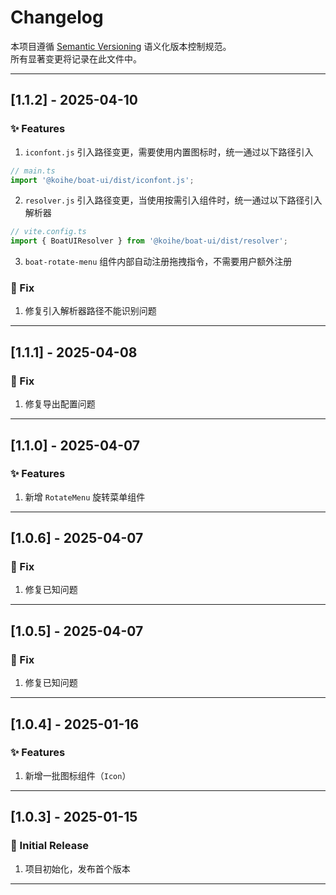 # Changelog

本项目遵循 [Semantic Versioning](https://semver.org/lang/zh-CN/) 语义化版本控制规范。  
所有显著变更将记录在此文件中。

---

## [1.1.2] - 2025-04-10

### ✨ Features

1. `iconfont.js` 引入路径变更，需要使用内置图标时，统一通过以下路径引入
```javascript
// main.ts
import '@koihe/boat-ui/dist/iconfont.js';
```
2. `resolver.js` 引入路径变更，当使用按需引入组件时，统一通过以下路径引入解析器
```javascript
// vite.config.ts
import { BoatUIResolver } from '@koihe/boat-ui/dist/resolver';
```
3. `boat-rotate-menu` 组件内部自动注册拖拽指令，不需要用户额外注册

### 🐛 Fix

1. 修复引入解析器路径不能识别问题

---

## [1.1.1] - 2025-04-08

### 🐛 Fix

1. 修复导出配置问题

---

## [1.1.0] - 2025-04-07

### ✨ Features

1. 新增 `RotateMenu` 旋转菜单组件

---

## [1.0.6] - 2025-04-07

### 🐛 Fix

1. 修复已知问题

---

## [1.0.5] - 2025-04-07

### 🐛 Fix

1. 修复已知问题

---

## [1.0.4] - 2025-01-16

### ✨ Features

1. 新增一批图标组件（`Icon`）

---

## [1.0.3] - 2025-01-15

### 🎉 Initial Release

1. 项目初始化，发布首个版本

---

<!-- 以下是版本链接占位，可在使用 GitHub Releases 或 tags 后替换 -->
<!--
[Unreleased]: https://github.com/JY-HE/koihe-boat
[1.0.5]: https://github.com/JY-HE/koihe-boat/tree/v1.0.5
[1.0.4]: https://github.com/JY-HE/koihe-boat/tree/v1.0.4
-->
